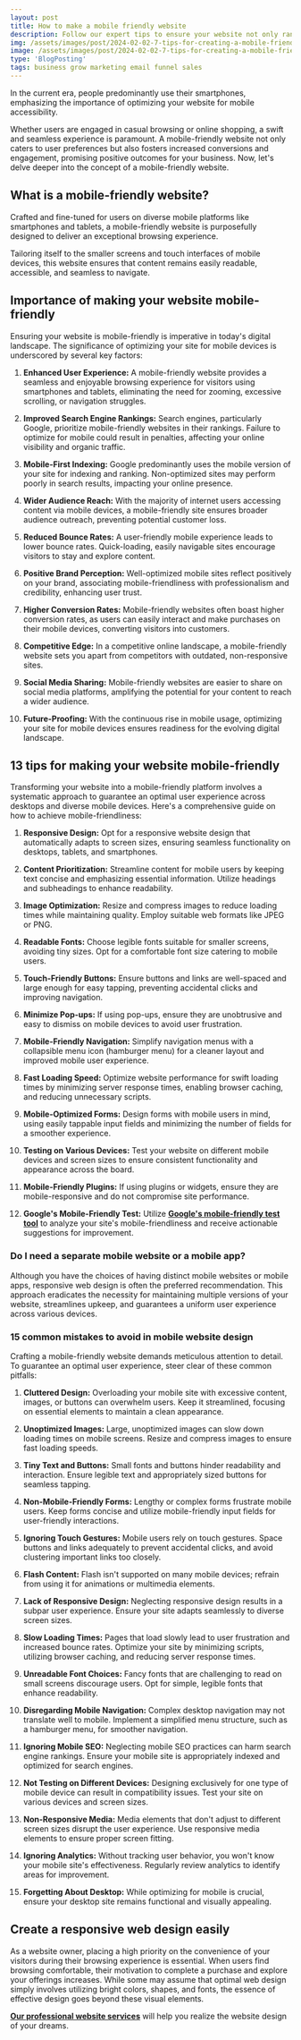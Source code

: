 ```yaml
---
layout: post
title: How to make a mobile friendly website
description: Follow our expert tips to ensure your website not only ranks higher in search engines but also provides seamless navigation and functionality across various mobile platforms. Elevate your web presence with our in-depth tutorial on crafting a mobile-friendly website that attracts and engages users on the go.
img: /assets/images/post/2024-02-02-7-tips-for-creating-a-mobile-friendly-website/7-tips-for-creating-a-mobile-friendly-website.jpg
image: /assets/images/post/2024-02-02-7-tips-for-creating-a-mobile-friendly-website/7-tips-for-creating-a-mobile-friendly-website.jpg
type: 'BlogPosting'
tags: business grow marketing email funnel sales
---
```


In the current era, people predominantly use their smartphones, emphasizing the importance of optimizing your website for mobile accessibility. 

Whether users are engaged in casual browsing or online shopping, a swift and seamless experience is paramount. A mobile-friendly website not only caters to user preferences but also fosters increased conversions and engagement, promising positive outcomes for your business. Now, let's delve deeper into the concept of a mobile-friendly website.

## What is a mobile-friendly website?
Crafted and fine-tuned for users on diverse mobile platforms like smartphones and tablets, a mobile-friendly website is purposefully designed to deliver an exceptional browsing experience. 

Tailoring itself to the smaller screens and touch interfaces of mobile devices, this website ensures that content remains easily readable, accessible, and seamless to navigate.

## Importance of making your website mobile-friendly
Ensuring your website is mobile-friendly is imperative in today's digital landscape. The significance of optimizing your site for mobile devices is underscored by several key factors:

1. **Enhanced User Experience:** A mobile-friendly website provides a seamless and enjoyable browsing experience for visitors using smartphones and tablets, eliminating the need for zooming, excessive scrolling, or navigation struggles.

2. **Improved Search Engine Rankings:** Search engines, particularly Google, prioritize mobile-friendly websites in their rankings. Failure to optimize for mobile could result in penalties, affecting your online visibility and organic traffic.

3. **Mobile-First Indexing:** Google predominantly uses the mobile version of your site for indexing and ranking. Non-optimized sites may perform poorly in search results, impacting your online presence.

4. **Wider Audience Reach:** With the majority of internet users accessing content via mobile devices, a mobile-friendly site ensures broader audience outreach, preventing potential customer loss.

5. **Reduced Bounce Rates:** A user-friendly mobile experience leads to lower bounce rates. Quick-loading, easily navigable sites encourage visitors to stay and explore content.

6. **Positive Brand Perception:** Well-optimized mobile sites reflect positively on your brand, associating mobile-friendliness with professionalism and credibility, enhancing user trust.

7. **Higher Conversion Rates:** Mobile-friendly websites often boast higher conversion rates, as users can easily interact and make purchases on their mobile devices, converting visitors into customers.

8. **Competitive Edge:** In a competitive online landscape, a mobile-friendly website sets you apart from competitors with outdated, non-responsive sites.

9. **Social Media Sharing:** Mobile-friendly websites are easier to share on social media platforms, amplifying the potential for your content to reach a wider audience.

10. **Future-Proofing:** With the continuous rise in mobile usage, optimizing your site for mobile devices ensures readiness for the evolving digital landscape.

## 13 tips for making your website mobile-friendly
Transforming your website into a mobile-friendly platform involves a systematic approach to guarantee an optimal user experience across desktops and diverse mobile devices. Here's a comprehensive guide on how to achieve mobile-friendliness:

1. **Responsive Design:** Opt for a responsive website design that automatically adapts to screen sizes, ensuring seamless functionality on desktops, tablets, and smartphones.

2. **Content Prioritization:** Streamline content for mobile users by keeping text concise and emphasizing essential information. Utilize headings and subheadings to enhance readability.

3. **Image Optimization:** Resize and compress images to reduce loading times while maintaining quality. Employ suitable web formats like JPEG or PNG.

4. **Readable Fonts:** Choose legible fonts suitable for smaller screens, avoiding tiny sizes. Opt for a comfortable font size catering to mobile users.

5. **Touch-Friendly Buttons:** Ensure buttons and links are well-spaced and large enough for easy tapping, preventing accidental clicks and improving navigation.

6. **Minimize Pop-ups:** If using pop-ups, ensure they are unobtrusive and easy to dismiss on mobile devices to avoid user frustration.

7. **Mobile-Friendly Navigation:** Simplify navigation menus with a collapsible menu icon (hamburger menu) for a cleaner layout and improved mobile user experience.

8. **Fast Loading Speed:** Optimize website performance for swift loading times by minimizing server response times, enabling browser caching, and reducing unnecessary scripts.

9. **Mobile-Optimized Forms:** Design forms with mobile users in mind, using easily tappable input fields and minimizing the number of fields for a smoother experience.

10. **Testing on Various Devices:** Test your website on different mobile devices and screen sizes to ensure consistent functionality and appearance across the board.

11. **Mobile-Friendly Plugins:** If using plugins or widgets, ensure they are mobile-responsive and do not compromise site performance.

12. **Google's Mobile-Friendly Test:** Utilize **[Google's mobile-friendly test tool](https://search.google.com/test/mobile-friendly)** to analyze your site's mobile-friendliness and receive actionable suggestions for improvement.

### Do I need a separate mobile website or a mobile app?
Although you have the choices of having distinct mobile websites or mobile apps, responsive web design is often the preferred recommendation. This approach eradicates the necessity for maintaining multiple versions of your website, streamlines upkeep, and guarantees a uniform user experience across various devices.

### 15 common mistakes to avoid in mobile website design
Crafting a mobile-friendly website demands meticulous attention to detail. To guarantee an optimal user experience, steer clear of these common pitfalls:

1. **Cluttered Design:** Overloading your mobile site with excessive content, images, or buttons can overwhelm users. Keep it streamlined, focusing on essential elements to maintain a clean appearance.

2. **Unoptimized Images:** Large, unoptimized images can slow down loading times on mobile screens. Resize and compress images to ensure fast loading speeds.

3. **Tiny Text and Buttons:** Small fonts and buttons hinder readability and interaction. Ensure legible text and appropriately sized buttons for seamless tapping.

4. **Non-Mobile-Friendly Forms:** Lengthy or complex forms frustrate mobile users. Keep forms concise and utilize mobile-friendly input fields for user-friendly interactions.

5. **Ignoring Touch Gestures:** Mobile users rely on touch gestures. Space buttons and links adequately to prevent accidental clicks, and avoid clustering important links too closely.

6. **Flash Content:** Flash isn't supported on many mobile devices; refrain from using it for animations or multimedia elements.

7. **Lack of Responsive Design:** Neglecting responsive design results in a subpar user experience. Ensure your site adapts seamlessly to diverse screen sizes.

8. **Slow Loading Times:** Pages that load slowly lead to user frustration and increased bounce rates. Optimize your site by minimizing scripts, utilizing browser caching, and reducing server response times.

9. **Unreadable Font Choices:** Fancy fonts that are challenging to read on small screens discourage users. Opt for simple, legible fonts that enhance readability.

10. **Disregarding Mobile Navigation:** Complex desktop navigation may not translate well to mobile. Implement a simplified menu structure, such as a hamburger menu, for smoother navigation.

11. **Ignoring Mobile SEO:** Neglecting mobile SEO practices can harm search engine rankings. Ensure your mobile site is appropriately indexed and optimized for search engines.

12. **Not Testing on Different Devices:** Designing exclusively for one type of mobile device can result in compatibility issues. Test your site on various devices and screen sizes.

13. **Non-Responsive Media:** Media elements that don't adjust to different screen sizes disrupt the user experience. Use responsive media elements to ensure proper screen fitting.

14. **Ignoring Analytics:** Without tracking user behavior, you won't know your mobile site's effectiveness. Regularly review analytics to identify areas for improvement.

15. **Forgetting About Desktop:** While optimizing for mobile is crucial, ensure your desktop site remains functional and visually appealing.

## Create a responsive web design easily
As a website owner, placing a high priority on the convenience of your visitors during their browsing experience is essential. When users find browsing comfortable, their motivation to complete a purchase and explore your offerings increases. While some may assume that optimal web design simply involves utilizing bright colors, shapes, and fonts, the essence of effective design goes beyond these visual elements.

**[Our professional website services](https://www.fiverr.com/officialtrento/design-redesign-develop-a-business-website-with-html-css)** will help you realize the website design of your dreams. 
